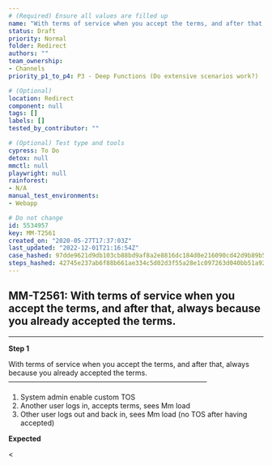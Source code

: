 ```yaml
---
# (Required) Ensure all values are filled up
name: "With terms of service when you accept the terms, and after that, always because you already accepted the terms."
status: Draft
priority: Normal
folder: Redirect
authors: ""
team_ownership: 
- Channels
priority_p1_to_p4: P3 - Deep Functions (Do extensive scenarios work?)

# (Optional)
location: Redirect
component: null
tags: []
labels: []
tested_by_contributor: ""

# (Optional) Test type and tools
cypress: To Do
detox: null
mmctl: null
playwright: null
rainforest: 
- N/A
manual_test_environments: 
- Webapp

# Do not change
id: 5534957
key: MM-T2561
created_on: "2020-05-27T17:37:03Z"
last_updated: "2022-12-01T21:16:54Z"
case_hashed: 97dde9621d9db103cb88bd9af8a2e8816dc184d0e216090cd42d9b89b58d14ff890879f73d8e088d3f508d747ff807a3
steps_hashed: 42745e237ab6f88b661ae334c5d02d3f55a28e1c097263d040bb51a9291fd142278b6974d35604e9b66604cf927a3b0e
---
```


<!-- (Auto-generated) Based on frontmatter's "key" and "name" -->

## MM-T2561: With terms of service when you accept the terms, and after that, always because you already accepted the terms.

---

**Step 1**

With terms of service when you accept the terms, and after that, always because you already accepted the terms.\
————————————————————————————

1. System admin enable custom TOS
2. Another user logs in, accepts terms, sees Mm load
3. Other user logs out and back in, sees Mm load (no TOS after having accepted)

**Expected**

<
